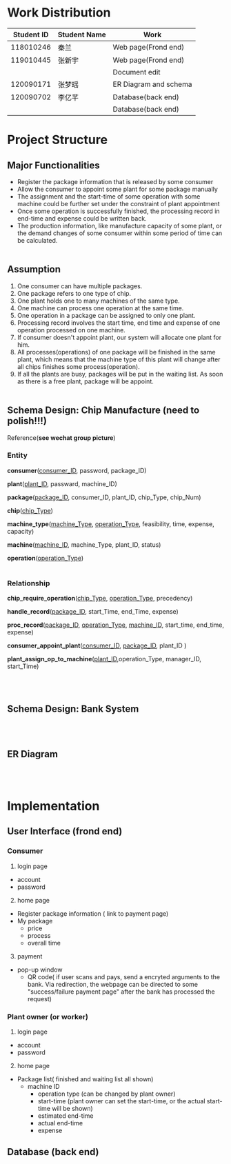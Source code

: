 # Work Distribution

| Student ID | Student Name | Work                      |
| ---------- | ------------ | ------------------------- |
| 118010246  | 秦兰         | Web page(Frond end)       |       
| 119010445  | 张新宇       | Web page(Frond end)       |
|            |              | Document edit             |
| 120090171  | 张梦瑶       | ER Diagram and schema     |
| 120090702  | 李亿芊        | Database(back end)        |
|            |              | Database(back end)        |



# Project Structure
## Major Functionalities
- Register the package information that is released by some consumer
- Allow the consumer to appoint some plant for some package manually
- The assignment and the start-time of some operation with some machine could be further set under the constraint of plant appointment
- Once some operation is successfully finished, the processing record in end-time and expense could be written back.
- The production information, like manufacture capacity of some plant, or the demand changes of some consumer within some period of time can be calculated.
<br></br>

## Assumption

1. One consumer can have multiple packages.
2. One package refers to one type of chip. 
3. One plant holds one to many machines of the same type.
4. One machine can process one operation at the same time.
5. One operation in a package can be assigned to only one plant.
6. Processing record involves the start time, end time and expense of one operation processed on one machine.
7. If consumer doesn't appoint plant, our system will allocate one plant for him.
8. All processes(operations) of one package will be finished in the same plant, which means that the machine type of this plant will change after all chips finishes some process(operation).
9. If all the plants are busy, packages will be put in the waiting list. As soon as there is a free plant, package will be appoint.
<br></br>

## Schema Design: Chip Manufacture (__need to polish!!!__)

Reference(__see wechat group picture__)



### Entity

__consumer__(<u>consumer_ID</u>, password, package_ID)

__plant__(<u>plant_ID</u>, passward, machine_ID)

__package__(<u>package_ID</u>, consumer_ID, plant_ID, chip_Type, chip_Num)

__chip__(<u>chip_Type</u>)

__machine_type__(<u>machine_Type</u>, <u>operation_Type</u>, feasibility, time, expense, capacity)

__machine__(<u>machine_ID</u>, machine_Type, plant_ID, status)

__operation__(<u>operation_Type</u>)
<br></br>



### Relationship

__chip_require_operation__(<u>chip_Type</u>, <u>operation_Type</u>, precedency)

__handle_record__(<u>package_ID</u>, start_Time, end_Time, expense)

__proc_record__(<u>package_ID</u>, <u>operation_Type</u>, <u>machine_ID</u>, start_time, end_time, expense)

__consumer_appoint_plant__(<u>consumer_ID</u>, <u>package_ID</u>, plant_ID )

__plant_assign_op_to_machine__(<u>plant_ID</u>,operation_Type, manager_ID, start_Time)

<br></br>

## Schema Design: Bank System

<br></br>

## ER Diagram

<br></br>

# Implementation

## User Interface (frond end)

### Consumer
1. login page
- account
- password
2. home page
- Register package information ( link to payment page)
- My package
    - price
    - process
    - overall time
3. payment
- pop-up window
    - QR code( if user scans and pays, send a encryted arguments to the bank. Via redirection, the webpage can be directed to some "success/failure payment page" after the bank has processed the request)
    

### Plant owner (or worker)
1. login page
- account
- password
2. home page
- Package list( finished and waiting list all shown)
    - machine ID
        - operation type (can be changed by plant owner)
        - start-time (plant owner can set the start-time, or the actual start-time will be shown)
        - estimated end-time
        - actual end-time
        - expense
    


## Database (back end)



